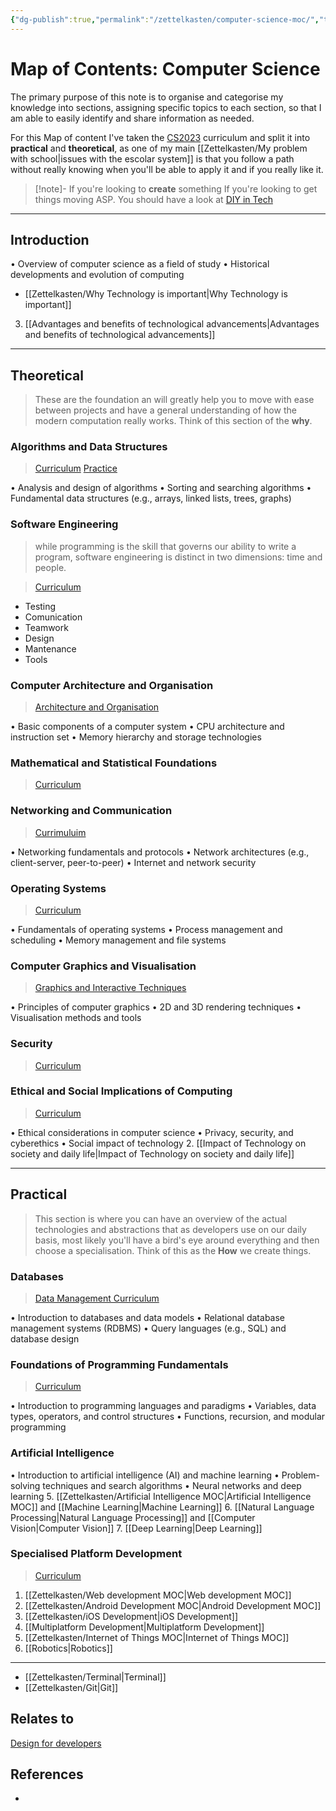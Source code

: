 ```yaml
---
{"dg-publish":true,"permalink":"/zettelkasten/computer-science-moc/","title":"Computer Sience MOC","tags":["status/todo","core/tech"],"created":"2023-10-11T17:53:10.308+01:00"}
---
```



# Map of Contents:  Computer Science 


The primary purpose of this note is to  organise and categorise my knowledge into sections, assigning specific topics to each section, so that I am able to easily identify and share information as needed. 

For this Map of content I've taken the  [CS2023](https://csed.acm.org/knowledge-areas/) curriculum and split it into **practical** and **theoretical**, as one of my main [[Zettelkasten/My problem with school\|issues with the escolar system]] is that you follow a path without really knowing when you'll be able to apply it and if you really like it.


> [!note]- If you're looking to **create** something
> If you're looking to get things moving ASP. You should have a look at [DIY in Tech](DIY%20in%20Tech)

---
## Introduction


•	Overview of computer science as a field of study
•	Historical developments and evolution of computing
- [[Zettelkasten/Why Technology is important\|Why Technology is important]]
3. [[Advantages and benefits of technological advancements\|Advantages and benefits of technological advancements]]


---

## Theoretical

> These are the foundation an will greatly help you to move with ease between projects and have a general understanding of how the modern computation really works. Think of this section of the **why**.

###  Algorithms and Data Structures
> [Curriculum](https://csed.acm.org/wp-content/uploads/2023/09/AL-Version-Gamma.pdf)
> [Practice](https://csed.acm.org/wp-content/uploads/2023/09/SDF-Version-Gamma.pdf)

•	Analysis and design of algorithms
•	Sorting and searching algorithms
•	Fundamental data structures (e.g., arrays, linked lists, trees, graphs)

### Software Engineering
>while programming is the skill that governs our ability to write a program, software engineering is distinct in two dimensions: time and people.

> [Curriculum](https://csed.acm.org/wp-content/uploads/2023/09/SE-Version-Gamma.pdf)

- Testing
- Comunication
- Teamwork
- Design
- Mantenance
- Tools

### Computer Architecture and Organisation
> [Architecture and Organisation](https://csed.acm.org/wp-content/uploads/2023/09/AR-Version-Gamma.pdf)

•	Basic components of a computer system
•	CPU architecture and instruction set
•	Memory hierarchy and storage technologies

### Mathematical and Statistical Foundations
> [Curriculum](https://csed.acm.org/wp-content/uploads/2023/09/MSF-Version-Gamma-V3.pdf)

### Networking and Communication
> [Currimuluim](https://csed.acm.org/wp-content/uploads/2023/09/NC-Version-Gamma.pdf)

•	Networking fundamentals and protocols
•	Network architectures (e.g., client-server, peer-to-peer)
•	Internet and network security

### Operating Systems
> [Curriculum](https://csed.acm.org/wp-content/uploads/2023/09/OS-Version-Gamma.pdf)

•	Fundamentals of operating systems
•	Process management and scheduling
•	Memory management and file systems

###  Computer Graphics and Visualisation
> [Graphics and Interactive Techniques](https://csed.acm.org/wp-content/uploads/2023/09/GIT-Version-Gamma.pdf)

•	Principles of computer graphics
•	2D and 3D rendering techniques
•	Visualisation methods and tools

### Security
> [Curriculum](https://csed.acm.org/wp-content/uploads/2023/09/SEC-Version-Gamma.pdf)


### Ethical and Social Implications of Computing
> [Curriculum](https://csed.acm.org/wp-content/uploads/2023/09/SEP-Version-Gamma.pdf)

•	Ethical considerations in computer science
•	Privacy, security, and cyberethics
•	Social impact of technology
2. [[Impact of Technology on society and  daily life\|Impact of Technology on society and  daily life]]


---

## Practical 

> This section is where you can have an overview of the actual technologies and abstractions that as developers use on our daily basis, most likely you'll have a bird's eye around everything and then choose a specialisation. Think of this as the **How** we create things.

### Databases
> [Data Management Curriculum](https://csed.acm.org/wp-content/uploads/2023/09/DM-Version-Gamma.pdf)

•	Introduction to databases and data models
•	Relational database management systems (RDBMS)
•	Query languages (e.g., SQL) and database design

### Foundations of Programming Fundamentals
> [Curriculum](https://csed.acm.org/wp-content/uploads/2023/09/FPL-Version-Gamma.pdf)

•	Introduction to programming languages and paradigms
•	Variables, data types, operators, and control structures
•	Functions, recursion, and modular programming

### Artificial Intelligence
•	Introduction to artificial intelligence (AI) and machine learning
•	Problem-solving techniques and search algorithms
•	Neural networks and deep learning
5. [[Zettelkasten/Artificial Intelligence MOC\|Artificial Intelligence MOC]] and [[Machine Learning\|Machine Learning]]
6. [[Natural Language Processing\|Natural Language Processing]] and [[Computer Vision\|Computer Vision]]
7. [[Deep Learning\|Deep Learning]]

### Specialised Platform Development
> [Curriculum](https://csed.acm.org/wp-content/uploads/2023/09/SPD-Version-Gamma.pdf)

1. [[Zettelkasten/Web development MOC\|Web development MOC]]
2. [[Zettelkasten/Android Development MOC\|Android Development MOC]]
3. [[Zettelkasten/iOS Development\|iOS Development]]
4. [[Multiplatform Development\|Multiplatform Development]]
8. [[Zettelkasten/Internet of Things MOC\|Internet of Things MOC]]
9. [[Robotics\|Robotics]]

---


- [[Zettelkasten/Terminal\|Terminal]]
- [[Zettelkasten/Git\|Git]]

## Relates to

[Design for developers](https://csed.acm.org/wp-content/uploads/2023/09/HCI-Version-Gamma.pdf)
## References

- 